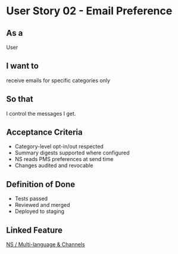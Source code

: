 # User Story 02 - Email Preference

## As a
User

## I want to
receive emails for specific categories only

## So that
I control the messages I get.

## Acceptance Criteria
- Category-level opt-in/out respected
- Summary digests supported where configured
- NS reads PMS preferences at send time
- Changes audited and revocable

## Definition of Done
- Tests passed
- Reviewed and merged
- Deployed to staging

## Linked Feature
[NS / Multi-language & Channels](../feature-spec.md)

